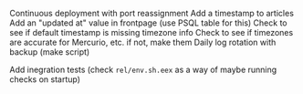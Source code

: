 Continuous deployment with port reassignment
Add a timestamp to articles
Add an "updated at" value in frontpage (use PSQL table for this)
Check to see if default timestamp is missing timezone info
Check to see if timezones are accurate for Mercurio, etc. if not, make them
Daily log rotation with backup (make script)
 

Add inegration tests (check `rel/env.sh.eex` as a way of maybe running checks on startup)
